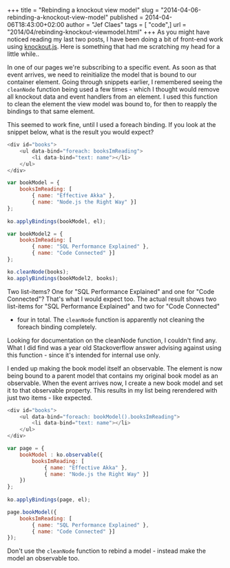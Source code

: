 +++
title = "Rebinding a knockout view model"
slug = "2014-04-06-rebinding-a-knockout-view-model"
published = 2014-04-06T18:43:00+02:00
author = "Jef Claes"
tags = [ "code",]
url = "2014/04/rebinding-knockout-viewmodel.html"
+++
As you might have noticed reading my last two posts, I have been doing a
bit of front-end work using [knockout.js](http://knockoutjs.com/). Here
is something that had me scratching my head for a little while..  
  
In one of our pages we're subscribing to a specific event. As soon as
that event arrives, we need to reinitialize the model that is bound to
our container element. Going through snippets earlier, I remembered
seeing the `cleanNode` function being used a few times - which I thought
would remove all knockout data and event handlers from an element. I
used this function to clean the element the view model was bound to, for
then to reapply the bindings to that same element.  
  
This seemed to work fine, until I used a foreach binding. If you look at
the snippet below, what is the result you would expect?

```js
<div id="books">
    <ul data-bind="foreach: booksImReading">
        <li data-bind="text: name"></li>
    </ul>
</div>

var bookModel = {
    booksImReading: [
        { name: "Effective Akka" }, 
        { name: "Node.js the Right Way" }]
};
                            
ko.applyBindings(bookModel, el);

var bookModel2 = {
    booksImReading: [
        { name: "SQL Performance Explained" },
        { name: "Code Connected" }]
};

ko.cleanNode(books);
ko.applyBindings(bookModel2, books);
```

Two list-items? One for "SQL Performance Explained" and one for "Code
Connected"? That's what I would expect too. The actual result shows two
list-items for "SQL Performance Explained" and two for "Code Connected"
- four in total. The `cleanNode` function is apparently not cleaning the
foreach binding completely.  
  
Looking for documentation on the cleanNode function, I couldn't find
any. What I did find was a year old Stackoverflow answer advising
against using this function - since it's intended for internal use
only.  
  
I ended up making the book model itself an observable. The element is
now being bound to a parent model that contains my original book model
as an observable. When the event arrives now, I create a new book model
and set it to that observable property. This results in my list being
rerendered with just two items - like expected.

```js
<div id="books">
    <ul data-bind="foreach: bookModel().booksImReading">
        <li data-bind="text: name"></li>
    </ul>
</div>

var page = {
    bookModel : ko.observable({
        booksImReading: [
            { name: "Effective Akka" }, 
            { name: "Node.js the Right Way" }]
    })
};
                            
ko.applyBindings(page, el);

page.bookModel({
    booksImReading: [
        { name: "SQL Performance Explained" },
        { name: "Code Connected" }]
});
```

Don't use the `cleanNode` function to rebind a model - instead make the
model an observable too.
